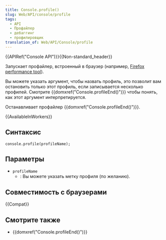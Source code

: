 ```yaml
---
title: Console.profile()
slug: Web/API/console/profile
tags:
  - API
  - Профайлер
  - дебаггинг
  - профилировщик
translation_of: Web/API/Console/profile
---
```


{{APIRef("Console API")}}{{Non-standard_header}}

Запускает профайлер, встроенный в браузер (например, [Firefox performance tool](/ru/docs/Tools/%D0%9F%D1%80%D0%BE%D0%B8%D0%B7%D0%B2%D0%BE%D0%B4%D0%B8%D1%82%D0%B5%D0%BB%D1%8C%D0%BD%D0%BE%D1%81%D1%82%D1%8C)).

Вы можете указать аргумент, чтобы назвать профиль, это позволит вам остановить только этот профиль, если записывается несколько профилей. Смотрите {{domxref("Console.profileEnd()")}} чтобы понять, как этот аргумент интерпретируется.

Останавливает профайлер {{domxref("Console.profileEnd()")}}.

{{AvailableInWorkers}}

## Синтаксис

```
console.profile(profileName);
```

## Параметры

- `profileName`
  - : Вы можете указать метку профиля (по желанию).

## Совместимость с браузерами

{{Compat}}

## Смотрите также

- {{domxref("Console.profileEnd()")}}
